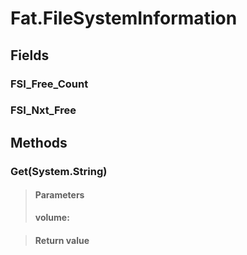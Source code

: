 ﻿


# Fat.FileSystemInformation

## Fields

### FSI_Free_Count

### FSI_Nxt_Free

## Methods


### Get(System.String)

> #### Parameters
> **volume:** 

> #### Return value
> 